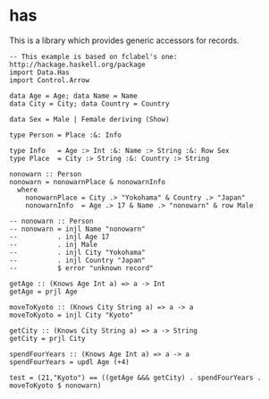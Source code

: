 has
===

This is a library which provides generic accessors for records.

    -- This example is based on fclabel's one: http://hackage.haskell.org/package
    import Data.Has
    import Control.Arrow
    
    data Age = Age; data Name = Name
    data City = City; data Country = Country
    
    data Sex = Male | Female deriving (Show)
    
    type Person = Place :&: Info
    
    type Info   = Age :> Int :&: Name :> String :&: Row Sex
    type Place  = City :> String :&: Country :> String
    
    nonowarn :: Person
    nonowarn = nonowarnPlace & nonowarnInfo
      where
        nonowarnPlace = City .> "Yokohama" & Country .> "Japan"
        nonowarnInfo  = Age .> 17 & Name .> "nonowarn" & row Male
    
    -- nonowarn :: Person
    -- nonowarn = injl Name "nonowarn"
    --          . injl Age 17
    --          . inj Male
    --          . injl City "Yokohama"
    --          . injl Country "Japan"
    --          $ error "unknown record"
    
    getAge :: (Knows Age Int a) => a -> Int
    getAge = prjl Age
    
    moveToKyoto :: (Knows City String a) => a -> a
    moveToKyoto = injl City "Kyoto"
    
    getCity :: (Knows City String a) => a -> String
    getCity = prjl City
    
    spendFourYears :: (Knows Age Int a) => a -> a
    spendFourYears = updl Age (+4)
    
    test = (21,"Kyoto") == ((getAge &&& getCity) . spendFourYears . moveToKyoto $ nonowarn)
